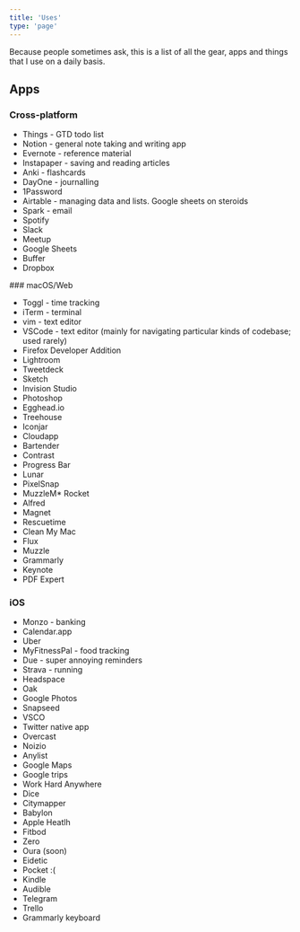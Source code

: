 ```yaml
---
title: 'Uses'
type: 'page'
---
```


Because people sometimes ask, this is a list of all the gear, apps and
things that I use on a daily basis.

## Apps

### Cross-platform

- Things - GTD todo list
- Notion - general note taking and writing app
- Evernote - reference material
- Instapaper - saving and reading articles
- Anki - flashcards
- DayOne - journalling
- 1Password
- Airtable - managing data and lists. Google sheets on steroids
- Spark - email
- Spotify
- Slack
- Meetup
- Google Sheets
- Buffer
- Dropbox

### macOS/Web

- Toggl - time tracking
- iTerm - terminal
- vim - text editor
- VSCode - text editor (mainly for navigating particular kinds of
  codebase; used rarely)
- Firefox Developer Addition
- Lightroom
- Tweetdeck
- Sketch
- Invision Studio
- Photoshop
- Egghead.io
- Treehouse
- Iconjar
- Cloudapp
- Bartender
- Contrast
- Progress Bar
- Lunar
- PixelSnap
- MuzzleM\* Rocket
- Alfred
- Magnet
- Rescuetime
- Clean My Mac
- Flux
- Muzzle
- Grammarly
- Keynote
- PDF Expert

### iOS

- Monzo - banking
- Calendar.app
- Uber
- MyFitnessPal - food tracking
- Due - super annoying reminders
- Strava - running
- Headspace
- Oak
- Google Photos
- Snapseed
- VSCO
- Twitter native app
- Overcast
- Noizio
- Anylist
- Google Maps
- Google trips
- Work Hard Anywhere
- Dice
- Citymapper
- Babylon
- Apple Heatlh
- Fitbod
- Zero
- Oura (soon)
- Eidetic
- Pocket :(
- Kindle
- Audible
- Telegram
- Trello
- Grammarly keyboard
